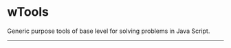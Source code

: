 # wTools

Generic purpose tools of base level for solving problems in Java Script.

_ _ _ _ _ _


















































































































